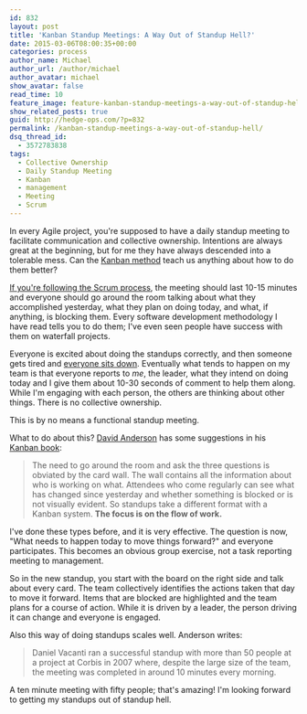 ```yaml
---
id: 832
layout: post
title: 'Kanban Standup Meetings: A Way Out of Standup Hell?'
date: 2015-03-06T08:00:35+00:00
categories: process
author_name: Michael
author_url: /author/michael
author_avatar: michael
show_avatar: false
read_time: 10
feature_image: feature-kanban-standup-meetings-a-way-out-of-standup-hell 
show_related_posts: true 
guid: http://hedge-ops.com/?p=832
permalink: /kanban-standup-meetings-a-way-out-of-standup-hell/
dsq_thread_id:
  - 3572783838
tags:
  - Collective Ownership
  - Daily Standup Meeting
  - Kanban
  - management
  - Meeting
  - Scrum
---
```

In every Agile project, you're supposed to have a daily standup meeting to facilitate communication and collective ownership. Intentions are always great at the beginning, but for me they have always descended into a tolerable mess. Can the [Kanban method](defining-the-kanban-input-queue/) teach us anything about how to do them better?<!--more-->

[If you're following the Scrum process](http://www.mountaingoatsoftware.com/agile/scrum/daily-scrum), the meeting should last 10-15 minutes and everyone should go around the room talking about what they accomplished yesterday, what they plan on doing today, and what, if anything, is blocking them. Every software development methodology I have read tells you to do them; I've even seen people have success with them on waterfall projects.

Everyone is excited about doing the standups correctly, and then someone gets tired and [everyone sits down](http://www.batimes.com/articles/seven-common-mistakes-with-the-daily-stand-up-meeting.html). Eventually what tends to happen on my team is that everyone reports to _me_, the leader, what they intend on doing today and I give them about 10-30 seconds of comment to help them along. While I'm engaging with each person, the others are thinking about other things. There is no collective ownership.

This is by no means a functional standup meeting.

What to do about this? [David Anderson](http://www.djaa.com/) has some suggestions in his [Kanban book](http://amzn.to/1yaebV5):

> The need to go around the room and ask the three questions is obviated by the card wall. The wall contains all the information about who is working on what. Attendees who come regularly can see what has changed since yesterday and whether something is blocked or is not visually evident. So standups take a different format with a Kanban system. **The focus is on the flow of work.**

I've done these types before, and it is very effective. The question is now, "What needs to happen today to move things forward?" and everyone participates. This becomes an obvious group exercise, not a task reporting meeting to management.

So in the new standup, you start with the board on the right side and talk about every card. The team collectively identifies the actions taken that day to move it forward. Items that are blocked are highlighted and the team plans for a course of action. While it is driven by a leader, the person driving it can change and everyone is engaged.

Also this way of doing standups scales well. Anderson writes:

> Daniel Vacanti ran a successful standup with more than 50 people at a project at Corbis in 2007 where, despite the large size of the team, the meeting was completed in around 10 minutes every morning.

A ten minute meeting with fifty people; that's amazing! I'm looking forward to getting my standups out of standup hell.